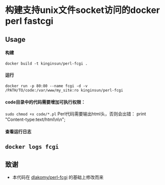 # 构建支持unix文件socket访问的docker perl fastcgi

## Usage
#### 构建
`docker build -t kinginsun/perl-fcgi .`

#### 运行
`docker run -p 80:80 --name fcgi -d -v /PATH/TO/code:/var/www/my_site:ro kinginsun/perl-fcgi`

#### code目录中的代码需要增加可执行权限：
`sudo chmod +x code/*.pl`
Perl代码需要输出html头，否则会出错：
print "Content-type:text/html\n\n";

#### 查看运行日志
`docker logs fcgi`
---

## 致谢
- 本代码在 [dlakomy/perl-fcgi](https://hub.docker.com/r/dlakomy/perl-fcgi) 的基础上修改而来
